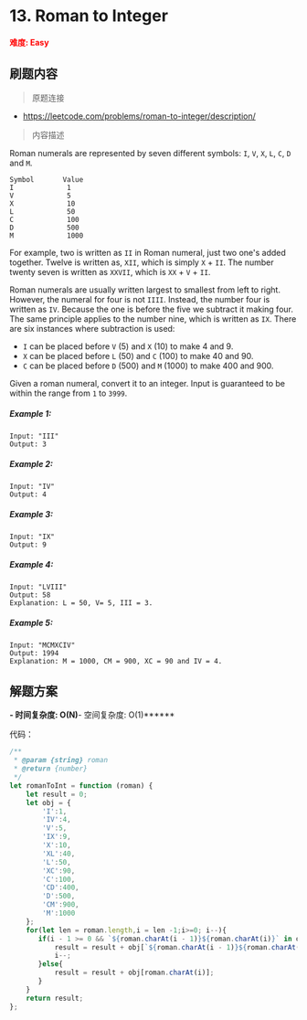 # 13. Roman to Integer

**<font color=red>难度: Easy</font>**

## 刷题内容

> 原题连接

* https://leetcode.com/problems/roman-to-integer/description/

> 内容描述

Roman numerals are represented by seven different symbols: `I`, `V`, `X`, `L`, `C`, `D` and `M`.
```
Symbol       Value
I             1
V             5
X             10
L             50
C             100
D             500
M             1000
```

For example, two is written as `II` in Roman numeral, just two one's added together. Twelve is written as, `XII`, which is simply `X` + `II`. The number twenty seven is written as `XXVII`, which is `XX` + `V` + `II`.

Roman numerals are usually written largest to smallest from left to right. However, the numeral for four is not `IIII`. Instead, the number four is written as `IV`. Because the one is before the five we subtract it making four. The same principle applies to the number nine, which is written as `IX`. There are six instances where subtraction is used:
 * `I` can be placed before `V` (5) and `X` (10) to make 4 and 9. 
 * `X` can be placed before `L` (50) and `C` (100) to make 40 and 90. 
 * `C` can be placed before `D` (500) and `M` (1000) to make 400 and 900.

Given a roman numeral, convert it to an integer. Input is guaranteed to be within the range from `1` to `3999`.

##### Example 1:
```
Input: "III"
Output: 3
```

##### Example 2:
```
Input: "IV"
Output: 4
```

##### Example 3:
```
Input: "IX"
Output: 9
```

##### Example 4:
```
Input: "LVIII"
Output: 58
Explanation: L = 50, V= 5, III = 3.
```

##### Example 5:
```
Input: "MCMXCIV"
Output: 1994
Explanation: M = 1000, CM = 900, XC = 90 and IV = 4.
```


## 解题方案

******- 时间复杂度: O(N)******- 空间复杂度: O(1)******


代码：

```javascript
/**
 * @param {string} roman
 * @return {number}
 */
let romanToInt = function (roman) {
    let result = 0;
    let obj = {
        'I':1,
        'IV':4,
        'V':5,
        'IX':9,
        'X':10,
        'XL':40,
        'L':50,
        'XC':90,
        'C':100,
        'CD':400,
        'D':500,
        'CM':900,
        'M':1000
    };
    for(let len = roman.length,i = len -1;i>=0; i--){
       if(i - 1 >= 0 && `${roman.charAt(i - 1)}${roman.charAt(i)}` in obj){
           result = result + obj[`${roman.charAt(i - 1)}${roman.charAt(i)}`];
           i--;
       }else{
           result = result + obj[roman.charAt(i)];
       }
    }
    return result;
};
```
